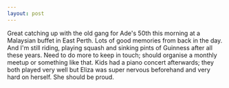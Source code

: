 ```yaml
---
layout: post
---
```


Great catching up with the old gang for Ade's 50th this morning at a Malaysian
buffet in East Perth. Lots of good memories from back in the day. And I'm still
riding, playing squash and sinking pints of Guinness after all these years. Need
to do more to keep in touch; should organise a monthly meetup or something like
that. Kids had a piano concert afterwards; they both played very well but Eliza
was super nervous beforehand and very hard on herself. She should be proud.
